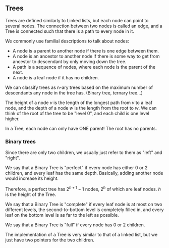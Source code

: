 ## Trees

Trees are defined similarly to Linked lists, but each node can point to several nodes. The connection between two nodes is called an edge, and a Tree is connected such that there is a path to every node in it. 

We commonly use familial descriptions to talk about nodes:
-  A node is a parent to another node if there is one edge between them. 
- A node is an ancestor to another node if there is some way to get from ancestor to descendant by only moving down the tree.
- A path is a sequence of nodes, where each node is the parent of the next.
- A node is a leaf node if it has no children.

We can classify trees as n-ary trees based on the maximum number of descendants any node in the tree has. (Binary tree, ternary tree...)

The height of a node $v$ is the length of the longest path from $v$ to a leaf node, and the depth of a node $w$ is the length from the root to $w$. We can think of the root of the tree to be "level $0$", and each child is one level higher.

In a Tree, each node can only have ONE parent! The root has no parents.

### Binary trees

Since there are only two children, we usually just refer to them as "left" and "right".

We say that a Binary Tree is "perfect" if every node has either $0$ or $2$ children, and every leaf has the same depth. Basically, adding another node would increase its height.

Therefore, a perfect tree has $2^{h+1}-1$ nodes, $2^h$ of which are leaf nodes. $h$ is the height of the Tree.

We say that a Binary Tree is "complete" if every leaf node is at most on two different levels, the second-to-bottom level is completely filled in, and every leaf on the bottom level is as far to the left as possible.

We say that a Binary Tree is "full" if every node has $0$ or $2$ children.

The implementation of a Tree is very similar to that of a linked list, but we just have two pointers for the two children.

